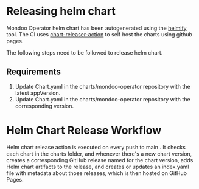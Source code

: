 # Releasing helm chart

Mondoo Operator helm chart has been autogenerated using the [helmify](https://github.com/arttor/helmify) tool.
The CI uses [chart-releaser-action](https://github.com/helm/chart-releaser-action) to self host the charts using github pages.

The following steps need to be followed to release helm chart.

## Requirements
1. Update Chart.yaml in the charts/mondoo-operator repository with the latest appVersion.
2. Update Chart.yaml in the charts/mondoo-operator repository with the corresponding version.


# Helm Chart Release Workflow

Helm chart release action is executed on every push to main . It checks each chart in the charts folder, and whenever there's a new chart version, creates a corresponding GitHub release named for the chart version, adds Helm chart artifacts to the release, and creates or updates an index.yaml file with metadata about those releases, which is then hosted on GitHub Pages. 